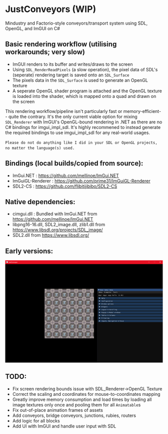 # JustConveyors (WIP)
Mindustry and Factorio-style conveyors/transport system using SDL, OpenGL, and ImGUI on C#

## Basic rendering workflow (utilising workarounds; very slow)
- ImGUI renders to its buffer and writes/draws to the screen
- Using `SDL_RenderReadPixels` (a slow operation), the pixel data of SDL's (seperate) rendering target is saved onto an `SDL_Surface`
- The pixels data in the `SDL_Surface` is used to generate an OpenGL texture
- A seperate OpenGL shader program is attached and the OpenGL texture is loaded into the shader, which is mapped onto a quad and drawn on the screen

This rendering workflow/pipeline isn't particularly fast or memory-efficient-- quite the contrary. It's the only current viable option for mixing `SDL_Renderer` with ImGUI's OpenGL-bound rendering in .NET as there are no C# bindings for imgui_impl_sdl. 
It's highly recommened to instead generate the required bindings to use imgui_impl_sdl for any real-world usages.

`Please do not do anything like I did in your SDL or OpenGL projects, no matter the language(s) used.`

## Bindings (local builds/copied from source):
- ImGui.NET : https://github.com/mellinoe/ImGui.NET
- ImGuiGL-Renderer : https://github.com/prime31/ImGuiGL-Renderer
- SDL2-CS : https://github.com/flibitijibibo/SDL2-CS

## Native dependencies:
- cimgui.dll : Bundled with ImGui.NET from https://github.com/mellinoe/ImGui.NET
- libpng16-16.dll, SDL2_image.dll, zlib1.dll from https://www.libsdl.org/projects/SDL_image/
- SDL2.dll from https://www.libsdl.org/

## Early versions:
![Testing screenshot](https://raw.githubusercontent.com/rossiyareich/JustConveyors/master/.github/images/screenshot0.png "Early render test")

## TODO:
- Fix screen rendering bounds issue with SDL_Renderer->OpenGL Texture
- Correct the scaling and coordinates for mouse-to-coordinates mapping
- Greatly improve memory consumption and load times by loading all image textures only once and pooling them for all `Animatable`s
- Fix out-of-place animation frames of assets
- Add conveyors, bridge conveyors, junctions, rubies, routers
- Add logic for all blocks
- Add UI with ImGUI and handle user input with SDL
